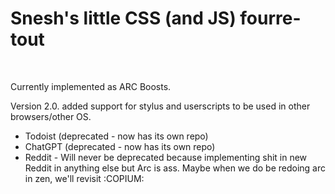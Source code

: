 # Snesh's little CSS (and JS) fourre-tout 

<br> 

Currently implemented as ARC Boosts. 

Version 2.0. added support for stylus and userscripts to be used in other browsers/other OS. 

- Todoist (deprecated - now has its own repo) 
- ChatGPT (deprecated - now has its own repo) 
- Reddit - Will never be deprecated because implementing shit in new Reddit in anything else but Arc is ass. Maybe when we do be redoing arc in zen, we'll revisit :COPIUM: 
